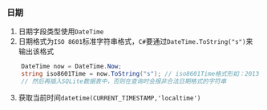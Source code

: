 ### 日期 ###
1. 日期字段类型使用`DateTime`
2. 日期格式为`ISO 8601`标准字符串格式，`C#`要通过`DateTime.ToString("s")`来输出该格式
```C#
	DateTime now = DateTime.Now;
	string iso8601Time = now.ToString("s"); // iso8601Time格式形如：2013-02-1T12:11:12
	// 然后再插入SQLite数据表中，否则在查询时会报非合法日期格式的字符串
```
3. 获取当前时间`datetime(CURRENT_TIMESTAMP,'localtime')`